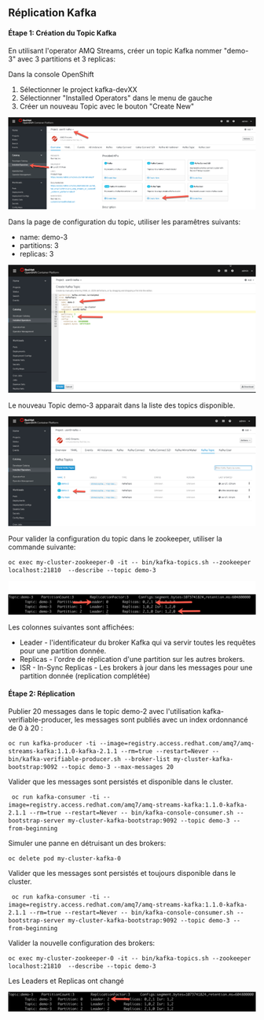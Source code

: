 ## Réplication Kafka

#### Étape 1:  Création du Topic Kafka

En utilisant l'operator AMQ Streams, créer un topic Kafka nommer "demo-3" avec 3 partitions et 3 replicas:

Dans la console OpenShift

1) Sélectionner le project kafka-devXX
2) Sélectionner "Installed Operators" dans le menu de gauche
3) Créer un nouveau Topic avec le bouton "Create New"

![Console](images/lab2-partitions-01.png)

Dans la page de configuration du topic, utiliser les paramêtres suivants:
* name:  demo-3
* partitions: 3
* replicas: 3

![Topic YAML](images/lab3-replication-02.png)

Le nouveau Topic demo-3 apparait dans la liste des topics disponible. 

![Topic Liste](images/lab3-replication-03.png)

Pour valider la configuration du topic dans le zookeeper, utiliser la commande suivante:

```
oc exec my-cluster-zookeeper-0 -it -- bin/kafka-topics.sh --zookeeper localhost:21810  --describe --topic demo-3
```

![ISR](images/lab3-replication-04.png)

Les colonnes suivantes sont affichées:
* Leader - l'identificateur du broker Kafka qui va servir toutes les requêtes pour une partition donnée.
* Replicas - l'ordre de réplication d'une partition sur les autres brokers.
* ISR - In-Sync Replicas - Les brokers à jour dans les messages pour une partition donnée (replication complétée)


#### Étape 2: Réplication 

Publier 20 messages dans le topic demo-2 avec l'utilisation kafka-verifiable-producer, les messages sont publiés avec un index ordonnancé de 0 à 20 :

```
oc run kafka-producer -ti --image=registry.access.redhat.com/amq7/amq-streams-kafka:1.1.0-kafka-2.1.1 --rm=true --restart=Never -- bin/kafka-verifiable-producer.sh --broker-list my-cluster-kafka-bootstrap:9092 --topic demo-3 --max-messages 20
```

Valider que les messages sont persistés et disponible dans le cluster.

```
 oc run kafka-consumer -ti --image=registry.access.redhat.com/amq7/amq-streams-kafka:1.1.0-kafka-2.1.1 --rm=true --restart=Never -- bin/kafka-console-consumer.sh --bootstrap-server my-cluster-kafka-bootstrap:9092 --topic demo-3 --from-beginning
 ```

 Simuler une panne en détruisant un des brokers:
```
oc delete pod my-cluster-kafka-0
```

Valider que les messages sont persistés et toujours disponible dans le cluster.

```
 oc run kafka-consumer -ti --image=registry.access.redhat.com/amq7/amq-streams-kafka:1.1.0-kafka-2.1.1 --rm=true --restart=Never -- bin/kafka-console-consumer.sh --bootstrap-server my-cluster-kafka-bootstrap:9092 --topic demo-3 --from-beginning
 ```

Valider la nouvelle configuration des brokers:


```
oc exec my-cluster-zookeeper-0 -it -- bin/kafka-topics.sh --zookeeper localhost:21810  --describe --topic demo-3
```

Les Leaders et Replicas ont changé

![ISR](images/lab3-replication-05.png)